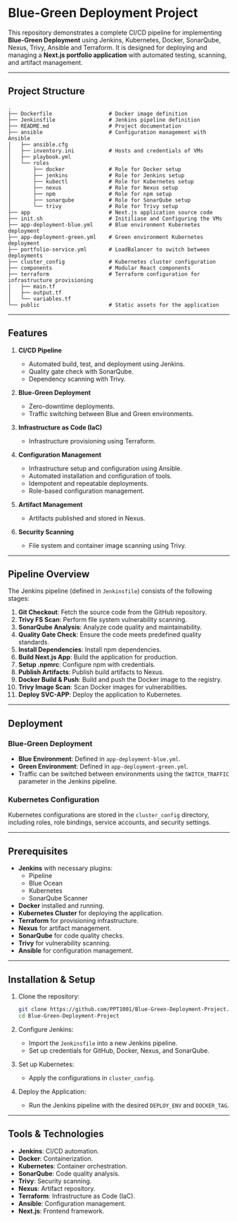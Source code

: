 # Blue-Green Deployment Project

This repository demonstrates a complete CI/CD pipeline for implementing **Blue-Green Deployment** using Jenkins, Kubernetes, Docker, SonarQube, Nexus, Trivy, Ansible and Terraform. It is designed for deploying and managing a **Next.js portfolio application** with automated testing, scanning, and artifact management.

---

## Project Structure

```plaintext
.
├── Dockerfile                  # Docker image definition
├── Jenkinsfile                 # Jenkins pipeline definition
├── README.md                   # Project documentation
├── ansible                     # Configuration management with Ansible
│   ├── ansible.cfg
│   ├── inventory.ini           # Hosts and credentials of VMs
│   ├── playbook.yml
│   └── roles
│       ├── docker              # Role for Docker setup
│       ├── jenkins             # Role for Jenkins setup
│       ├── kubectl             # Role for Kubernetes setup
│       ├── nexus               # Role for Nexus setup
│       ├── npm                 # Role for npm setup
│       ├── sonarqube           # Role for SonarQube setup
│       └── trivy               # Role for Trivy setup
├── app                         # Next.js application source code
├── init.sh                     # Initiliase and Configuring the VMs
├── app-deployment-blue.yml     # Blue environment Kubernetes deployment
├── app-deployment-green.yml    # Green environment Kubernetes deployment
├── portfolio-service.yml       # LoadBalancer to switch between deployments
├── cluster_config              # Kubernetes cluster configuration
├── components                  # Modular React components
├── terraform                   # Terraform configuration for infrastructure provisioning
│   ├── main.tf
│   ├── output.tf
│   └── variables.tf
└── public                      # Static assets for the application
```

---

## Features

1. **CI/CD Pipeline**
   - Automated build, test, and deployment using Jenkins.
   - Quality gate check with SonarQube.
   - Dependency scanning with Trivy.

2. **Blue-Green Deployment**
   - Zero-downtime deployments.
   - Traffic switching between Blue and Green environments.

3. **Infrastructure as Code (IaC)**
   - Infrastructure provisioning using Terraform.

4. **Configuration Management**
    - Infrastructure setup and configuration using Ansible.
    - Automated installation and configuration of tools.
    - Idempotent and repeatable deployments.
    - Role-based configuration management.

5. **Artifact Management**
   - Artifacts published and stored in Nexus.

6. **Security Scanning**
   - File system and container image scanning using Trivy.

---

## Pipeline Overview

The Jenkins pipeline (defined in `Jenkinsfile`) consists of the following stages:

1. **Git Checkout**: Fetch the source code from the GitHub repository.
2. **Trivy FS Scan**: Perform file system vulnerability scanning.
3. **SonarQube Analysis**: Analyze code quality and maintainability.
4. **Quality Gate Check**: Ensure the code meets predefined quality standards.
5. **Install Dependencies**: Install npm dependencies.
6. **Build Next.js App**: Build the application for production.
7. **Setup .npmrc**: Configure npm with credentials.
8. **Publish Artifacts**: Publish build artifacts to Nexus.
9. **Docker Build & Push**: Build and push the Docker image to the registry.
10. **Trivy Image Scan**: Scan Docker images for vulnerabilities.
11. **Deploy SVC-APP**: Deploy the application to Kubernetes.

---

## Deployment

### Blue-Green Deployment

- **Blue Environment**: Defined in `app-deployment-blue.yml`.
- **Green Environment**: Defined in `app-deployment-green.yml`.
- Traffic can be switched between environments using the `SWITCH_TRAFFIC` parameter in the Jenkins pipeline.

### Kubernetes Configuration

Kubernetes configurations are stored in the `cluster_config` directory, including roles, role bindings, service accounts, and security settings.

---

## Prerequisites

- **Jenkins** with necessary plugins:
  - Pipeline
  - Blue Ocean
  - Kubernetes
  - SonarQube Scanner
- **Docker** installed and running.
- **Kubernetes Cluster** for deploying the application.
- **Terraform** for provisioning infrastructure.
- **Nexus** for artifact management.
- **SonarQube** for code quality checks.
- **Trivy** for vulnerability scanning.
- **Ansible** for configuration management.

---

## Installation & Setup

1. Clone the repository:
   ```bash
   git clone https://github.com/PPT1001/Blue-Green-Deployment-Project.git
   cd Blue-Green-Deployment-Project
   ```

2. Configure Jenkins:
   - Import the `Jenkinsfile` into a new Jenkins pipeline.
   - Set up credentials for GitHub, Docker, Nexus, and SonarQube.

3. Set up Kubernetes:
   - Apply the configurations in `cluster_config`.

4. Deploy the Application:
   - Run the Jenkins pipeline with the desired `DEPLOY_ENV` and `DOCKER_TAG`.

---

## Tools & Technologies

- **Jenkins**: CI/CD automation.
- **Docker**: Containerization.
- **Kubernetes**: Container orchestration.
- **SonarQube**: Code quality analysis.
- **Trivy**: Security scanning.
- **Nexus**: Artifact repository.
- **Terraform**: Infrastructure as Code (IaC).
- **Ansible**: Configuration management.
- **Next.js**: Frontend framework.